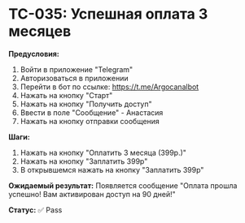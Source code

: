 # TC-035: Успешная оплата 3 месяцев


**Предусловия:**
1. Войти в приложение "Telegram"
2. Авторизоваться в приложении
3. Перейти в бот по ссылке: https://t.me/Argocanalbot
4. Нажать на кнопку "Старт"
5. Нажать на кнопку "Получить доступ"
6. Ввести в поле "Сообщение" - Анастасия
7. Нажать на кнопку отправки сообщения

**Шаги:**
1. Нажать на кнопку "Оплатить 3 месяца (399р.)"
2. Нажать на кнопку "Заплатить 399р"
3. В открывшемся нажать на кнопку "Заплатить 399р"

**Ожидаемый результат:**
Появляется сообщение "Оплата прошла успешно! Вам активирован доступ на 90 дней!"

**Статус:** ✅ Pass
